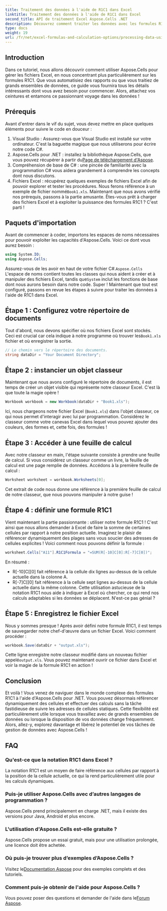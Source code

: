 ```yaml
---
title: Traitement des données à l'aide de R1C1 dans Excel
linktitle: Traitement des données à l'aide de R1C1 dans Excel
second_title: API de traitement Excel Aspose.Cells .NET
description: Découvrez comment traiter les données avec les formules R1C1 dans Excel à l'aide d'Aspose.Cells pour .NET. Tutoriel étape par étape et exemples inclus.
type: docs
weight: 19
url: /fr/net/excel-formulas-and-calculation-options/processing-data-using-r1c1/
---
```

## Introduction 
Dans ce tutoriel, nous allons découvrir comment utiliser Aspose.Cells pour gérer les fichiers Excel, en nous concentrant plus particulièrement sur les formules R1C1. Que vous automatisiez des rapports ou que vous traitiez de grands ensembles de données, ce guide vous fournira tous les détails intéressants dont vous avez besoin pour commencer. Alors, attachez vos ceintures et entamons ce passionnant voyage dans les données !
## Prérequis
Avant d'entrer dans le vif du sujet, vous devez mettre en place quelques éléments pour suivre le code en douceur :
1. Visual Studio : Assurez-vous que Visual Studio est installé sur votre ordinateur. C'est la baguette magique que nous utiliserons pour écrire notre code C#.
2.  Aspose.Cells pour .NET : installez la bibliothèque Aspose.Cells, que vous pouvez récupérer à partir du[Page de téléchargement d'Aspose](https://releases.aspose.com/cells/net/).
3. Compréhension de base de C# : une pincée de familiarité avec la programmation C# vous aidera grandement à comprendre les concepts dont nous discutons.
4.  Fichiers Excel : récupérez quelques exemples de fichiers Excel afin de pouvoir explorer et tester les procédures. Nous ferons référence à un exemple de fichier nommé`Book1.xls`.
Maintenant que nous avons vérifié nos prérequis, passons à la partie amusante. Êtes-vous prêt à charger des fichiers Excel et à exploiter la puissance des formules R1C1 ? C'est parti !
## Paquets d'importation
Avant de commencer à coder, importons les espaces de noms nécessaires pour pouvoir exploiter les capacités d'Aspose.Cells. Voici ce dont vous aurez besoin :
```csharp
using System.IO;
using Aspose.Cells;
```
 Assurez-vous de les avoir en haut de votre fichier C#.`Aspose.Cells` L'espace de noms contient toutes les classes qui nous aident à créer et à manipuler des fichiers Excel, tandis que`System` inclut les fonctions de base dont nous aurons besoin dans notre code.
Super ! Maintenant que tout est configuré, passons en revue les étapes à suivre pour traiter les données à l'aide de R1C1 dans Excel.
## Étape 1 : Configurez votre répertoire de documents
Tout d'abord, nous devons spécifier où nos fichiers Excel sont stockés. Ceci est crucial car cela indique à notre programme où trouver les`Book1.xls` fichier et où enregistrer la sortie.
```csharp
// Le chemin vers le répertoire des documents.
string dataDir = "Your Document Directory";
```
## Étape 2 : instancier un objet classeur
Maintenant que nous avons configuré le répertoire de documents, il est temps de créer un objet visible qui représente notre classeur Excel. C'est là que toute la magie opère !
```csharp
Workbook workbook = new Workbook(dataDir + "Book1.xls");
```
Ici, nous chargeons notre fichier Excel (`Book1.xls`) dans l'objet classeur, ce qui nous permet d'interagir avec lui par programmation. Considérez le classeur comme votre canevas Excel dans lequel vous pouvez ajouter des couleurs, des formes et, cette fois, des formules !
## Étape 3 : Accéder à une feuille de calcul
Avec notre classeur en main, l'étape suivante consiste à prendre une feuille de calcul. Si vous considérez un classeur comme un livre, la feuille de calcul est une page remplie de données. Accédons à la première feuille de calcul :
```csharp
Worksheet worksheet = workbook.Worksheets[0];
```
Cet extrait de code nous donne une référence à la première feuille de calcul de notre classeur, que nous pouvons manipuler à notre guise !
## Étape 4 : définir une formule R1C1
Vient maintenant la partie passionnante : utiliser notre formule R1C1 ! C'est ainsi que nous allons demander à Excel de faire la somme de certaines cellules par rapport à notre position actuelle. Imaginez le plaisir de référencer dynamiquement des plages sans vous soucier des adresses de cellules explicites ! Voici comment nous pouvons définir la formule :
```csharp
worksheet.Cells["A11"].R1C1Formula = "=SUM(R[-10]C[0]:R[-7]C[0])";
```
En résumé : 
- R[-10]C[[0] fait référence à la cellule dix lignes au-dessus de la cellule actuelle dans la colonne A.
- R[-7]C[[0] fait référence à la cellule sept lignes au-dessus de la cellule actuelle dans la même colonne.
Cette utilisation astucieuse de la notation R1C1 nous aide à indiquer à Excel où chercher, ce qui rend nos calculs adaptables si les données se déplacent. N'est-ce pas génial ?
## Étape 5 : Enregistrez le fichier Excel
Nous y sommes presque ! Après avoir défini notre formule R1C1, il est temps de sauvegarder notre chef-d'œuvre dans un fichier Excel. Voici comment procéder :
```csharp
workbook.Save(dataDir + "output.xls");
```
 Cette ligne enregistre notre classeur modifié dans un nouveau fichier appelé`output.xls`. Vous pouvez maintenant ouvrir ce fichier dans Excel et voir la magie de la formule R1C1 en action !
## Conclusion
Et voilà ! Vous venez de naviguer dans le monde complexe des formules R1C1 à l'aide d'Aspose.Cells pour .NET. Vous pouvez désormais référencer dynamiquement des cellules et effectuer des calculs sans la tâche fastidieuse de suivre les adresses de cellules statiques. 
Cette flexibilité est particulièrement utile lorsque vous travaillez avec de grands ensembles de données ou lorsque la disposition de vos données change fréquemment. Alors, allez-y, explorez davantage et libérez le potentiel de vos tâches de gestion de données avec Aspose.Cells !
## FAQ
### Qu'est-ce que la notation R1C1 dans Excel ?
La notation R1C1 est un moyen de faire référence aux cellules par rapport à la position de la cellule actuelle, ce qui la rend particulièrement utile pour les calculs dynamiques.
### Puis-je utiliser Aspose.Cells avec d’autres langages de programmation ?
Aspose.Cells prend principalement en charge .NET, mais il existe des versions pour Java, Android et plus encore.
### L'utilisation d'Aspose.Cells est-elle gratuite ?
Aspose.Cells propose un essai gratuit, mais pour une utilisation prolongée, une licence doit être achetée.
### Où puis-je trouver plus d’exemples d’Aspose.Cells ?
 Visitez le[Documentation Aspose](https://reference.aspose.com/cells/net/) pour des exemples complets et des tutoriels.
### Comment puis-je obtenir de l'aide pour Aspose.Cells ?
Vous pouvez poser des questions et demander de l'aide dans le[Forum Aspose](https://forum.aspose.com/c/cells/9).